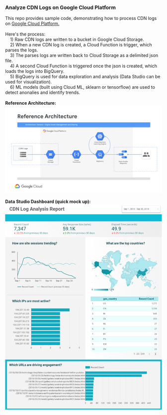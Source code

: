 <h3>Analyze CDN Logs on Google Cloud Platform</h3>
This repo provides sample code, demonstrating how to process CDN logs on <a href="https://cloud.google.com/">Google Cloud Platform. </a>
<br>
<br>Here's the process:
<br>&nbsp;&nbsp;&nbsp;&nbsp;1) Raw CDN logs are written to a bucket in Google Cloud Storage.
<br>&nbsp;&nbsp;&nbsp;&nbsp;2) When a new CDN log is created, a Cloud Function is trigger, which parses the logs.
<br>&nbsp;&nbsp;&nbsp;&nbsp;3) The parses logs are written back to Cloud Storage as a delimited json file.
<br>&nbsp;&nbsp;&nbsp;&nbsp;4) A second Cloud Function is triggered once the json is created, which loads the logs into BigQuery.
<br>&nbsp;&nbsp;&nbsp;&nbsp;5) BigQuery is used for data exploration and analysis (Data Studio can be used for visualization).
<br>&nbsp;&nbsp;&nbsp;&nbsp;6) ML models (built using Cloud ML, sklearn or tensorflow) are used to detect anonalies and identify trends.
<br>
<br><b>Reference Architecture:</b>
<br><img src="screenshots/Screenshot 2018-10-01 at 10.56.26 AM.png" class="inline"/>
<br>
<br><b>Data Studio Dashboard (quick mock up):
<br><img src="screenshots/Screenshot 2018-10-02 at 11.14.24 AM.png" class="inline"/>
<br>

